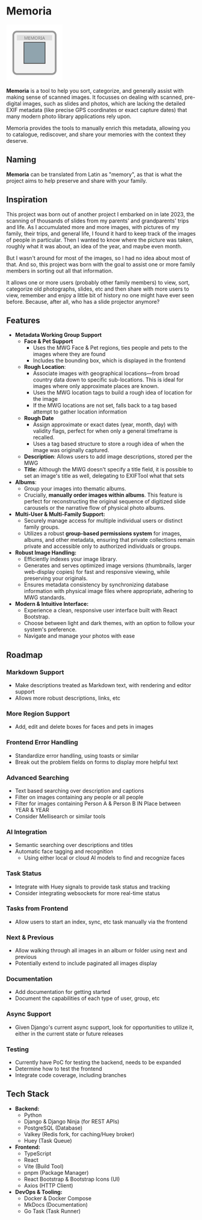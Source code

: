 # Memoria

<img src="src-frontend\public\brand.svg" width="150" height="150" alt="project logo">

**Memoria** is a tool to help you sort, categorize, and generally assist with making sense of scanned images. It focusses on
dealing with scanned, pre-digital images, such as slides and photos, which are lacking the detailed EXIF metadata
(like precise GPS coordinates or exact capture dates) that many modern photo library applications rely upon.

Memoria provides the tools to manually enrich this metadata, allowing you to catalogue, rediscover, and share your memories with the context they deserve.

## Naming

**Memoria** can be translated from Latin as "memory", as that is what the project aims to help preserve and share with your family.

## Inspiration

This project was born out of another project I embarked on in late 2023, the scanning of thousands of slides from my
parents' and grandparents' trips and life. As I accumulated more and more images, with pictures of my family, their trips, and general life,
I found it hard to keep track of the images of people in particular. Then I
wanted to know where the picture was taken, roughly what it was about, an idea of the year, and maybe even month.

But I wasn't around for most of the images, so I had no idea about most of that. And so, this project was
born with the goal to assist one or more family members in sorting out all that information.

It allows one or more users (probably other family members) to view, sort, categorize old photographs,
slides, etc and then share with more users to view, remember and enjoy a little bit of history no one might have ever seen before. Because, after all,
who has a slide projector anymore?

## Features

- **Metadata Working Group Support**
  - **Face & Pet Support**
    - Uses the MWG Face & Pet regions, ties people and pets to the images where they are found
    - Includes the bounding box, which is displayed in the frontend
  - **Rough Location**:
    - Associate images with geographical locations—from broad country data down to specific sub-locations. This is ideal for images where only approximate places are known.
    - Uses the MWG location tags to build a rough idea of location for the image
    - If the MWG locations are not set, falls back to a tag based attempt to gather location information
  - **Rough Date**
    - Assign approximate or exact dates (year, month, day) with validity flags, perfect for when only a general timeframe is recalled.
    - Uses a tag based structure to store a rough idea of when the image was originally captured.
  - **Description**: Allows users to add image descriptions, stored per the MWG
  - **Title**: Although the MWG doesn't specify a title field, it is possible to set an image's title as well, delegating to EXIFTool what that sets
- **Albums**:
  - Group your images into thematic albums.
  - Crucially, **manually order images within albums**. This feature is perfect for reconstructing the original sequence of digitized slide carousels or the narrative flow of physical photo albums.
- **Multi-User & Multi-Family Support:**
  - Securely manage access for multiple individual users or distinct family groups.
  - Utilizes a robust **group-based permissions system** for images, albums, and other metadata, ensuring that private collections remain private and accessible only to authorized individuals or groups.
- **Robust Image Handling:**
  - Efficiently indexes your image library.
  - Generates and serves optimized image versions (thumbnails, larger web-display copies) for fast and responsive viewing, while preserving your originals.
  - Ensures metadata consistency by synchronizing database information with physical image files where appropriate, adhering to MWG standards.
- **Modern & Intuitive Interface:**
  - Experience a clean, responsive user interface built with React Bootstrap.
  - Choose between light and dark themes, with an option to follow your system's preference.
  - Navigate and manage your photos with ease

## Roadmap

### Markdown Support

- Make descriptions treated as Markdown text, with rendering and editor support
- Allows more robust descriptions, links, etc

### More Region Support

- Add, edit and delete boxes for faces and pets in images

### Frontend Error Handling

- Standardize error handling, using toasts or similar
- Break out the problem fields on forms to display more helpful text

### Advanced Searching

- Text based searching over description and captions
- Filter on images containing any people or all people
- Filter for images containing Person A & Person B IN Place between YEAR & YEAR
- Consider Mellisearch or similar tools

### AI Integration

- Semantic searching over descriptions and titles
- Automatic face tagging and recognition
  - Using either local or cloud AI models to find and recognize faces

### Task Status

- Integrate with Huey signals to provide task status and tracking
- Consider integrating websockets for more real-time status

### Tasks from Frontend

- Allow users to start an index, sync, etc task manually via the frontend

### Next & Previous

- Allow walking through all images in an album or folder using next and previous
- Potentially extend to include paginated all images display

### Documentation

- Add documentation for getting started
- Document the capabilities of each type of user, group, etc

### Async Support

- Given Django's current async support, look for opportunities to utilize it, either in the current state or future releases

### Testing

- Currently have PoC for testing the backend, needs to be expanded
- Determine how to test the frontend
- Integrate code coverage, including branches

## Tech Stack

- **Backend:**
  - Python
  - Django & Django Ninja (for REST APIs)
  - PostgreSQL (Database)
  - Valkey (Redis fork, for caching/Huey broker)
  - Huey (Task Queue)
- **Frontend:**
  - TypeScript
  - React
  - Vite (Build Tool)
  - pnpm (Package Manager)
  - React Bootstrap & Bootstrap Icons (UI)
  - Axios (HTTP Client)
- **DevOps & Tooling:**
  - Docker & Docker Compose
  - MkDocs (Documentation)
  - Go Task (Task Runner)
